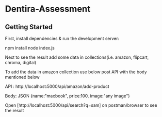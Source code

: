 # Dentira-Assessment



## Getting Started







First, install dependencies & run the development server:

npm install 
node index.js



Next to see the result add some data in collections(i.e. amazon, flipcart, chroma, digital)

To add the data in amazon collection use below post API with the body mentioned below

API : http://localhost:5000/api/amazon/add-product

Body: JSON {name:"macbook", price:100, image:"any image"}


Open [http://localhost:5000/api/search?q=sam] on postman/browser to see the result
